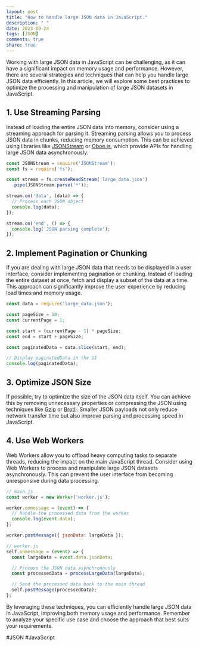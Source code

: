 ```yaml
---
layout: post
title: "How to handle large JSON data in JavaScript."
description: " "
date: 2023-09-24
tags: [JSON]
comments: true
share: true
---
```


Working with large JSON data in JavaScript can be challenging, as it can have a significant impact on memory usage and performance. However, there are several strategies and techniques that can help you handle large JSON data efficiently. In this article, we will explore some best practices to optimize the processing and manipulation of large JSON datasets in JavaScript.

## 1. Use Streaming Parsing

Instead of loading the entire JSON data into memory, consider using a streaming approach for parsing it. Streaming parsing allows you to process JSON data in chunks, reducing memory consumption. This can be achieved using libraries like [JSONStream](https://github.com/dominictarr/JSONStream) or [Oboe.js](https://github.com/jimhigson/oboe.js), which provide APIs for handling large JSON data asynchronously.

```javascript
const JSONStream = require('JSONStream');
const fs = require('fs');

const stream = fs.createReadStream('large_data.json')
  .pipe(JSONStream.parse('*'));

stream.on('data', (data) => {
  // Process each JSON object
  console.log(data);
});

stream.on('end', () => {
  console.log('JSON parsing complete');
});
```

## 2. Implement Pagination or Chunking

If you are dealing with large JSON data that needs to be displayed in a user interface, consider implementing pagination or chunking. Instead of loading the entire dataset at once, fetch and display a subset of the data at a time. This approach can significantly improve the user experience by reducing load times and memory usage.

```javascript
const data = require('large_data.json');

const pageSize = 10;
const currentPage = 1;

const start = (currentPage - 1) * pageSize;
const end = start + pageSize;

const paginatedData = data.slice(start, end);

// Display paginatedData in the UI
console.log(paginatedData);
```

## 3. Optimize JSON Size

If possible, try to optimize the size of the JSON data itself. You can achieve this by removing unnecessary properties or compressing the JSON using techniques like [Gzip](https://www.gzip.org/) or [Brotli](https://github.com/google/brotli). Smaller JSON payloads not only reduce network transfer time but also improve parsing and processing speed in JavaScript.

## 4. Use Web Workers

Web Workers allow you to offload heavy computing tasks to separate threads, reducing the impact on the main JavaScript thread. Consider using Web Workers to process and manipulate large JSON datasets asynchronously. This can prevent the user interface from becoming unresponsive during data processing.

```javascript
// main.js
const worker = new Worker('worker.js');

worker.onmessage = (event) => {
  // Handle the processed data from the worker
  console.log(event.data);
};

worker.postMessage({ jsonData: largeData });

// worker.js
self.onmessage = (event) => {
  const largeData = event.data.jsonData;

  // Process the JSON data asynchronously
  const processedData = processLargeData(largeData);

  // Send the processed data back to the main thread
  self.postMessage(processedData);
};
```

By leveraging these techniques, you can efficiently handle large JSON data in JavaScript, improving both memory usage and performance. Remember to analyze your specific use case and choose the approach that best suits your requirements.

#JSON #JavaScript